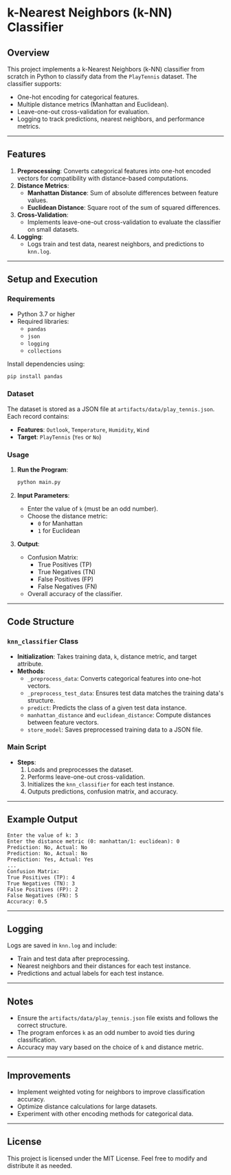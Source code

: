 # **k-Nearest Neighbors (k-NN) Classifier**

## **Overview**
This project implements a k-Nearest Neighbors (k-NN) classifier from scratch in Python to classify data from the `PlayTennis` dataset. The classifier supports:
- One-hot encoding for categorical features.
- Multiple distance metrics (Manhattan and Euclidean).
- Leave-one-out cross-validation for evaluation.
- Logging to track predictions, nearest neighbors, and performance metrics.

---

## **Features**
1. **Preprocessing**: Converts categorical features into one-hot encoded vectors for compatibility with distance-based computations.
2. **Distance Metrics**:
   - **Manhattan Distance**: Sum of absolute differences between feature values.
   - **Euclidean Distance**: Square root of the sum of squared differences.
3. **Cross-Validation**:
   - Implements leave-one-out cross-validation to evaluate the classifier on small datasets.
4. **Logging**:
   - Logs train and test data, nearest neighbors, and predictions to `knn.log`.

---

## **Setup and Execution**

### **Requirements**
- Python 3.7 or higher
- Required libraries: 
  - `pandas`
  - `json`
  - `logging`
  - `collections`

Install dependencies using:
```bash
pip install pandas
```

### **Dataset**
The dataset is stored as a JSON file at `artifacts/data/play_tennis.json`. Each record contains:
- **Features**: `Outlook`, `Temperature`, `Humidity`, `Wind`
- **Target**: `PlayTennis` (`Yes` or `No`)

### **Usage**
1. **Run the Program**:
   ```bash
   python main.py
   ```

2. **Input Parameters**:
   - Enter the value of `k` (must be an odd number).
   - Choose the distance metric:
     - `0` for Manhattan
     - `1` for Euclidean

3. **Output**:
   - Confusion Matrix:
     - True Positives (TP)
     - True Negatives (TN)
     - False Positives (FP)
     - False Negatives (FN)
   - Overall accuracy of the classifier.

---

## **Code Structure**

### **`knn_classifier` Class**
- **Initialization**: Takes training data, `k`, distance metric, and target attribute.
- **Methods**:
  - `_preprocess_data`: Converts categorical features into one-hot vectors.
  - `_preprocess_test_data`: Ensures test data matches the training data's structure.
  - `predict`: Predicts the class of a given test data instance.
  - `manhattan_distance` and `euclidean_distance`: Compute distances between feature vectors.
  - `store_model`: Saves preprocessed training data to a JSON file.

### **Main Script**
- **Steps**:
  1. Loads and preprocesses the dataset.
  2. Performs leave-one-out cross-validation.
  3. Initializes the `knn_classifier` for each test instance.
  4. Outputs predictions, confusion matrix, and accuracy.

---

## **Example Output**
```plaintext
Enter the value of k: 3
Enter the distance metric (0: manhattan/1: euclidean): 0
Prediction: No, Actual: No
Prediction: No, Actual: No
Prediction: Yes, Actual: Yes
...
Confusion Matrix:
True Positives (TP): 4
True Negatives (TN): 3
False Positives (FP): 2
False Negatives (FN): 5
Accuracy: 0.5
```

---

## **Logging**
Logs are saved in `knn.log` and include:
- Train and test data after preprocessing.
- Nearest neighbors and their distances for each test instance.
- Predictions and actual labels for each test instance.

---

## **Notes**
- Ensure the `artifacts/data/play_tennis.json` file exists and follows the correct structure.
- The program enforces `k` as an odd number to avoid ties during classification.
- Accuracy may vary based on the choice of `k` and distance metric.

---

## **Improvements**
- Implement weighted voting for neighbors to improve classification accuracy.
- Optimize distance calculations for large datasets.
- Experiment with other encoding methods for categorical data. 

---

## **License**
This project is licensed under the MIT License. Feel free to modify and distribute it as needed.